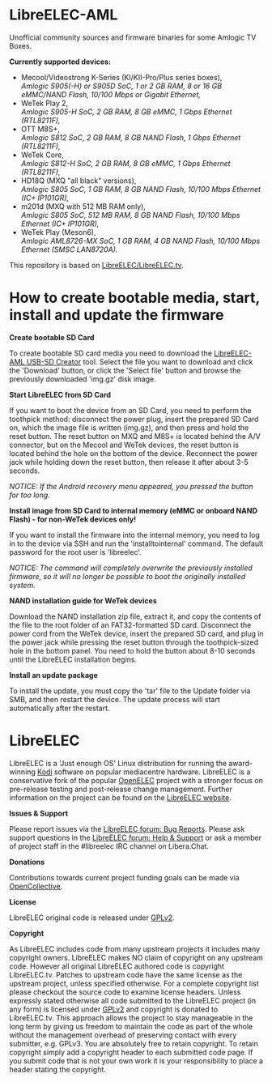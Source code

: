 # LibreELEC-AML

Unofficial community sources and firmware binaries for some Amlogic TV Boxes.

**Currently supported devices:**

- Mecool/Videostrong K-Series (KI/KII-Pro/Plus series boxes),<br />
*Amlogic S905(-H) or S905D SoC, 1 or 2 GB RAM, 8 or 16 GB eMMC/NAND Flash, 10/100 Mbps or Gigabit Ethernet,*
- WeTek Play 2,<br />
*Amlogic S905-H SoC, 2 GB RAM, 8 GB eMMC, 1 Gbps Ethernet (RTL8211F),*
- OTT M8S+,<br />
*Amlogic S812 SoC, 2 GB RAM, 8 GB NAND Flash, 1 Gbps Ethernet (RTL8211F),*
- WeTek Core,<br />
*Amlogic S812-H SoC, 2 GB RAM, 8 GB eMMC, 1 Gbps Ethernet (RTL8211F),*
- HD18Q (MXQ "all black" versions),<br />
*Amlogic S805 SoC, 1 GB RAM, 8 GB NAND Flash, 10/100 Mbps Ethernet (IC+ IP101GR),*
- m201d (MXQ with 512 MB RAM only),<br />
*Amlogic S805 SoC, 512 MB RAM, 8 GB NAND Flash, 10/100 Mbps Ethernet (IC+ IP101GR),*
- WeTek Play (Meson6),<br />
*Amlogic AML8726-MX SoC, 1 GB RAM, 4 GB NAND Flash, 10/100 Mbps Ethernet (SMSC LAN8720A).*

This repository is based on [LibreELEC/LibreELEC.tv](https://github.com/LibreELEC/LibreELEC.tv).

# How to create bootable media, start, install and update the firmware

**Create bootable SD Card**

To create bootable SD card media you need to download the [LibreELEC-AML USB-SD Creator](https://github.com/dtechsrv/usb-sd-creator/releases) tool. Select the file you want to download and click the 'Download' button, or click the 'Select file' button and browse the previously downloaded 'img.gz' disk image.

**Start LibreELEC from SD Card**

If you want to boot the device from an SD Card, you need to perform the toothpick method: disconnect the power plug, insert the prepared SD Card on, which the image file is written (img.gz), and then press and hold the reset button. The reset button on MXQ and M8S+ is located behind the A/V connector, but on the Mecool and WeTek devices, the reset button is located behind the hole on the bottom of the device. Reconnect the power jack while holding down the reset button, then release it after about 3-5 seconds.

*NOTICE: If the Android recovery menu appeared, you pressed the button for too long.*

**Install image from SD Card to internal memory (eMMC or onboard NAND Flash) - for non-WeTek devices only!**

If you want to install the firmware into the internal memory, you need to log in to the device via SSH and run the 'installtointernal' command. The default password for the root user is 'libreelec'.

*NOTICE: The command will completely overwrite the previously installed firmware, so it will no longer be possible to boot the originally installed system.*

**NAND installation guide for WeTek devices**

Download the NAND installation zip file, extract it, and copy the contents of the file to the root folder of an FAT32-formatted SD card. Disconnect the power cord from the WeTek device, insert the prepared SD card, and plug in the power jack while pressing the reset button through the toothpick-sized hole in the bottom panel. You need to hold the button about 8-10 seconds until the LibreELEC installation begins.

**Install an update package**

To install the update, you must copy the 'tar' file to the Update folder via SMB, and then restart the device. The update process will start automatically after the restart.

# LibreELEC

LibreELEC is a 'Just enough OS' Linux distribution for running the award-winning [Kodi](https://kodi.tv) software on popular mediacentre hardware. LibreELEC is a conservative fork of the popular [OpenELEC](http://openelec.tv) project with a stronger focus on pre-release testing and post-release change management. Further information on the project can be found on the [LibreELEC website](https://libreelec.tv).

**Issues & Support**

Please report issues via the [LibreELEC forum: Bug Reports](https://forum.libreelec.tv/forum-35.html). Please ask support questions in the [LibreELEC forum: Help & Support](https://forum.libreelec.tv/forum-3.html) or ask a member of project staff in the #libreelec IRC channel on Libera.Chat.

**Donations**

Contributions towards current project funding goals can be made via [OpenCollective](https://opencollective.com/libreelec/donate).

**License**

LibreELEC original code is released under [GPLv2](https://www.gnu.org/licenses/gpl-2.0.html).

**Copyright**

As LibreELEC includes code from many upstream projects it includes many copyright owners. LibreELEC makes NO claim of copyright on any upstream code. However all original LibreELEC authored code is copyright LibreELEC.tv. Patches to upstream code have the same license as the upstream project, unless specified otherwise. For a complete copyright list please checkout the source code to examine license headers. Unless expressly stated otherwise all code submitted to the LibreELEC project (in any form) is licensed under [GPLv2](https://www.gnu.org/licenses/gpl-2.0.html) and copyright is donated to LibreELEC.tv. This approach allows the project to stay manageable in the long term by giving us freedom to maintain the code as part of the whole without the management overhead of preserving contact with every submitter, e.g. GPLv3. You are absolutely free to retain copyright. To retain copyright simply add a copyright header to each submitted code page. If you submit code that is not your own work it is your responsibility to place a header stating the copyright.
